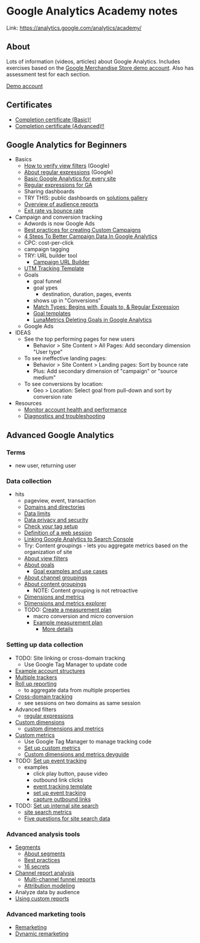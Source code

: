 # Google Analytics Academy notes

Link: https://analytics.google.com/analytics/academy/

## About

Lots of information (videos, articles) about Google Analytics. Includes exercises based on the [Google Merchandise Store demo account](https://support.google.com/analytics/answer/6367342?hl=en&%3Bref_topic=1727148). Also has assessment test for each section.

[Demo account](https://support.google.com/analytics/answer/6367342?hl=en&%3Bref_topic=1727148)

## Certificates

- [Completion certificate (Basic)!](https://analytics.google.com/analytics/academy/certificate/EOVCm3WVRVaKakBZejAONQ) 
- [Completion certificate (Advanced)!!](https://analytics.google.com/analytics/academy/certificate/xlmJdhnpTtuaIr2jvmd5tg)

## Google Analytics for Beginners

- Basics
  - [How to verify view filters](https://support.google.com/analytics/answer/6046990?hl=en) (Google)
  - [About regular expressions](https://support.google.com/analytics/answer/1034324?hl=en) (Google)
  - [Basic Google Analytics for every site](https://www.bounteous.com/insights/2015/12/10/basic-google-analytics-filters-every-site/?ns=l)
  - [Regular expressions for GA](http://www.lunametrics.com/regex-book/Regular-Expressions-Google-Analytics.pdf)
  - Sharing dashboards
  - TRY THIS: public dashboards on [solutions gallery](https://analytics.google.com/analytics/gallery/?hl=en_US#posts/search/%3F_.type%3DDASHBOARD%26_.start%3D0/)
  - [Overview of audience reports](https://support.google.com/analytics/answer/1012034?hl=en)
  - [Exit rate vs bounce rate](https://support.google.com/analytics/answer/2525491?hl=en)
- Campaign and conversion tracking
  - Adwords is now Google Ads
  - [Best practices for creating Custom Campaigns](https://support.google.com/analytics/answer/1037445?hl=en)
  - [4 Steps To Better Campaign Data In Google Analytics](https://www.bounteous.com/insights/2011/09/08/4-steps-better-campaign-data-google-analytics/?ns=l)
  - CPC: cost-per-click
  - campaign tagging
  - TRY: URL builder tool
    - [Campaign URL Builder](https://ga-dev-tools.appspot.com/campaign-url-builder/)
  - [UTM Tracking Template](https://docs.google.com/spreadsheets/d/1tf3_SczMMTTf-ZJ9Bkb70xps_DPGLBTd4wkHPyadKSA/edit?hl=en_US&;usp=sharing&hl=en_US#gid=1)
  - Goals
    - goal funnel
    - goal ypes
      - destination, duration, pages, events
    - shows up in "Conversions"
    - [Match Types: Begins with, Equals to, & Regular Expression](https://support.google.com/analytics/answer/1116091?hl=en#matchTypes)
    - [Goal templates](https://analytics.google.com/analytics/gallery/?hl=en_US#posts/search/%3F_.type%3DGOAL%26_.start%3D0%26_.term%3Dgoals/)
    - [LunaMetrics Deleting Goals in Google Analytics](https://www.bounteous.com/insights/2013/02/05/deleting-goals-google-analytics/?ns=l)
  - Google Ads
- IDEAS
  - See the top performing pages for new users
    - Behavior > Site Content > All Pages: Add secondary dimension "User type"
  - To see ineffective landing pages:
    - Behavior > Site Content > Landing pages: Sort by bounce rate
    - Plus: Add secondary dimension of "campaign" or "source medium"
  - To see conversions by location:
    - Geo > Location: Select goal from pull-down and sort by conversion rate
- Resources
  - [Monitor account health and performance](https://support.google.com/analytics/topic/1727147?hl=en&%3Bref_topic=3544907)
  - [Diagnostics and troubleshooting](https://support.google.com/analytics/topic/6277287?hl=en&%3Bref_topic=1727148)

## Advanced Google Analytics

### Terms

- new user, returning user

### Data collection

- hits
  - pageview, event, transaction
  - [Domains and directories](https://support.google.com/analytics/answer/6205202?hl=en)
  - [Data limits](https://support.google.com/analytics/answer/1070983?hl=en)
  - [Data privacy and security](https://support.google.com/analytics/topic/2919631?hl=en)
  - [Check your tag setup](https://support.google.com/analytics/answer/1008083?hl=en)
  - [Definition of a web session](https://support.google.com/analytics/answer/2731565?hl=en)
  - [Linking Google Analytics to Search Console](https://support.google.com/analytics/answer/1308617?hl=en_US)
  - Try: Content groupings - lets you aggregate metrics based on the organization of site
  - [About view filters](https://support.google.com/analytics/answer/1033162?hl=en)
  - [About goals](https://support.google.com/analytics/answer/1012040?hl=en)
    - [Goal examples and use cases](https://support.google.com/analytics/topic/6150929)
  - [About channel groupings](https://support.google.com/analytics/answer/6010097?hl=en)
  - [About content groupings](https://support.google.com/analytics/answer/2853423?hl=en)
    - NOTE: Content grouping is not retroactive
  - [Dimensions and metrics](https://support.google.com/analytics/answer/1033861?hl=en)
  - [Dimensions and metrics explorer](https://developers.google.com/analytics/devguides/reporting/core/dimsmets)
  - TODO: [Create a measurement plan](https://support.google.com/analytics/answer/7165633?hl=en)
    - macro conversion and micro conversion
    - [Example measurement plan](https://analytics.google.com/analytics/academy/course/7/unit/1/lesson/5)
      - [More details](https://support.google.com/analytics/answer/6224341?hl=en)

### Setting up data collection

- TODO: Site linking or cross-domain tracking
  - Use Google Tag Manager to update code
- [Example account structures](https://support.google.com/analytics/answer/1102152?hl=en_US)
- [Multiple trackers](https://developers.google.com/analytics/devguides/collection/analyticsjs/creating-trackers?hl=en_US#working_with_multiple_trackers)
- [Roll up reporting](https://support.google.com/analytics/answer/6033415?hl=en)
  - to aggregate data from multiple properties
- [Cross-domain tracking](https://support.google.com/analytics/answer/1033876?hl=en)
  - see sessions on two domains as same session
- Advanced filters
  - [regular expressions](https://support.google.com/analytics/topic/1034375?hl=en)
- [Custom dimensions](https://analytics.google.com/analytics/academy/course/7/unit/2/lesson/3)
  - [custom dimensions and metrics](https://support.google.com/analytics/answer/2709828?hl=en)
- [Custom metrics](https://support.google.com/analytics/answer/7165644?hl=en)
  - Use Google Tag Manager to manage tracking code
  - [Set up custom metrics](https://support.google.com/analytics/answer/2709829?hl=en)
  - [Custom dimensions and metrics devguide](https://developers.google.com/analytics/devguides/collection/analyticsjs/custom-dims-mets?hl=en_US)
- TODO: [Set up event tracking](https://support.google.com/analytics/answer/7165642?hl=en)
  - examples
    - click play button, pause video
    - outbound link clicks
    - [event tracking template](https://docs.google.com/spreadsheets/d/1UIGf7KeuDZRI8Em5CP3lcZMXRqonSaSTis5aMU9M3Ac/edit?hl=en_US#gid=1247783967)
    - [set up event tracking](https://support.google.com/analytics/answer/1136960?hl=en)
    - [capture outbound links](https://support.google.com/analytics/answer/1136920?hl=en)
- TODO: [Set up internal site search](https://support.google.com/analytics/answer/7165643?hl=en)
  - [site search metrics](https://support.google.com/analytics/answer/1032321?hl=en)
  - [Five questions for site search data](https://support.google.com/analytics/answer/1032402?hl=en)

### Advanced analysis tools

- [Segments](https://support.google.com/analytics/answer/7165574?hl=en)
  - [About segments](https://support.google.com/analytics/answer/3123951?hl=en)
  - [Best practices](https://support.google.com/analytics/answer/6155560?hl=en)
  - [16 secrets](https://searchenginewatch.com/sew/how-to/2268458/16-secret-google-analytics-advanced-segments-worth-their-weight-in-gold)
- [Channel report analysis](https://support.google.com/analytics/answer/7165722)
  - [Multi-channel funnel reports](https://support.google.com/analytics/answer/7165174?hl=en)
  - [Attribution modeling](https://support.google.com/analytics/answer/1662518?hl=en)
- Analyze data by audience
- [Using custom reports](https://support.google.com/analytics/answer/1033013?hl=en)

### Advanced marketing tools

- [Remarketing](https://support.google.com/analytics/answer/7166025?hl=en)
- [Dynamic remarketing](https://support.google.com/analytics/answer/7166576?hl=en)
